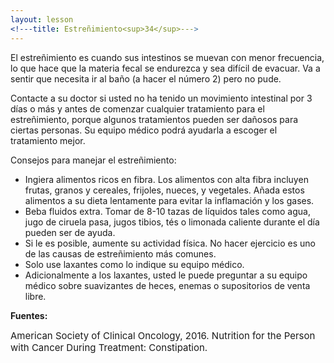 ```yaml
---
layout: lesson
<!---title: Estreñimiento<sup>34</sup>--->
---
```


El estreñimiento es cuando sus intestinos se muevan con menor frecuencia, lo que hace que la materia fecal se endurezca y sea difícil de evacuar. Va a sentir que necesita ir al baño (a hacer el número 2) pero no pude. 

Contacte a su doctor si usted no ha tenido un movimiento intestinal por 3 días o más y antes de comenzar cualquier tratamiento para el estreñimiento, porque algunos tratamientos pueden ser dañosos para ciertas personas. Su equipo médico podrá ayudarla a escoger el tratamiento mejor.

Consejos para manejar el estreñimiento:

* Ingiera alimentos ricos en fibra. Los alimentos con alta fibra incluyen frutas, granos y cereales, frijoles, nueces, y vegetales. Añada estos alimentos a su dieta lentamente para evitar la inflamación y los gases. 
* Beba fluidos extra. Tomar de 8-10 tazas de líquidos tales como agua, jugo de ciruela pasa, jugos tibios, tés o limonada caliente durante el día pueden ser de ayuda.  
* Si le es posible, aumente su actividad física. No hacer ejercicio es uno de las causas de estreñimiento más comunes.
* Solo use laxantes como lo indique su equipo médico. 
* Adicionalmente a los laxantes, usted le puede preguntar a su equipo médico sobre suavizantes de heces, enemas o supositorios de venta libre.

**Fuentes:**

<span style="font-size:15px;">American Society of Clinical Oncology, 2016. Nutrition for the Person with Cancer During Treatment: Constipation.</span>
